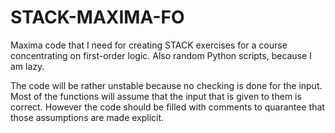 # STACK-MAXIMA-FO
Maxima code that I need for creating STACK exercises for a course concentrating on first-order logic.
Also random Python scripts, because I am lazy.

The code will be rather unstable because no checking is done for the input. Most of the functions
will assume that the input that is given to them is correct. However the code should be filled with comments to quarantee that those assumptions are made explicit.
